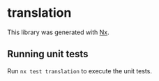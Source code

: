 # translation

This library was generated with [Nx](https://nx.dev).

## Running unit tests

Run `nx test translation` to execute the unit tests.
